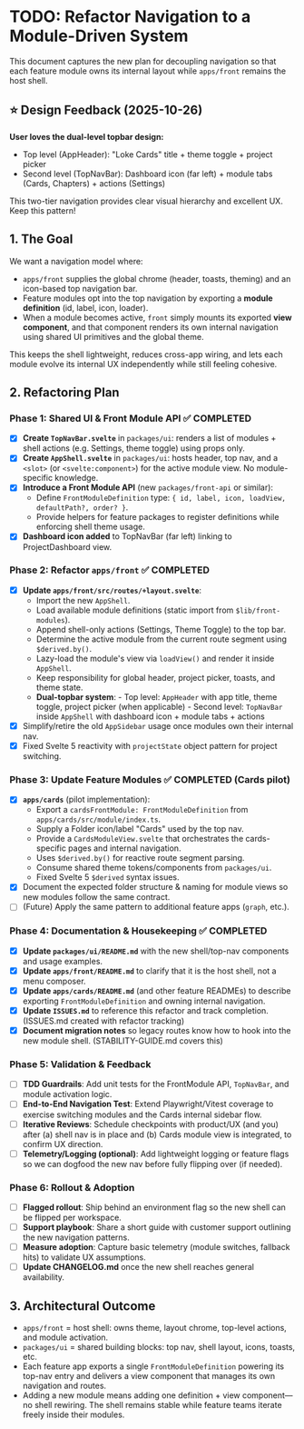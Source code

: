 # TODO: Refactor Navigation to a Module-Driven System

This document captures the new plan for decoupling navigation so that each feature module owns its internal layout while `apps/front` remains the host shell.

## ⭐ Design Feedback (2025-10-26)

**User loves the dual-level topbar design:**
- Top level (AppHeader): "Loke Cards" title + theme toggle + project picker
- Second level (TopNavBar): Dashboard icon (far left) + module tabs (Cards, Chapters) + actions (Settings)

This two-tier navigation provides clear visual hierarchy and excellent UX. Keep this pattern!

## 1. The Goal

We want a navigation model where:

-   `apps/front` supplies the global chrome (header, toasts, theming) and an icon-based top navigation bar.
-   Feature modules opt into the top navigation by exporting a **module definition** (id, label, icon, loader).
-   When a module becomes active, `front` simply mounts its exported **view component**, and that component renders its own internal navigation using shared UI primitives and the global theme.

This keeps the shell lightweight, reduces cross-app wiring, and lets each module evolve its internal UX independently while still feeling cohesive.

## 2. Refactoring Plan

### Phase 1: Shared UI & Front Module API ✅ COMPLETED

-   [x] **Create `TopNavBar.svelte`** in `packages/ui`: renders a list of modules + shell actions (e.g. Settings, theme toggle) using props only.
-   [x] **Create `AppShell.svelte`** in `packages/ui`: hosts header, top nav, and a `<slot>` (or `<svelte:component>`) for the active module view. No module-specific knowledge.
-   [x] **Introduce a Front Module API** (new `packages/front-api` or similar):
    -   Define `FrontModuleDefinition` type: `{ id, label, icon, loadView, defaultPath?, order? }`.
    -   Provide helpers for feature packages to register definitions while enforcing shell theme usage.
-   [x] **Dashboard icon added** to TopNavBar (far left) linking to ProjectDashboard view.

### Phase 2: Refactor `apps/front` ✅ COMPLETED

-   [x] **Update `apps/front/src/routes/+layout.svelte`**:
    -   Import the new `AppShell`.
    -   Load available module definitions (static import from `$lib/front-modules`).
    -   Append shell-only actions (Settings, Theme Toggle) to the top bar.
    -   Determine the active module from the current route segment using `$derived.by()`.
    -   Lazy-load the module's view via `loadView()` and render it inside `AppShell`.
    -   Keep responsibility for global header, project picker, toasts, and theme state.
    -   **Dual-topbar system**:
      - Top level: `AppHeader` with app title, theme toggle, project picker (when applicable)
      - Second level: `TopNavBar` inside `AppShell` with dashboard icon + module tabs + actions
-   [x] Simplify/retire the old `AppSidebar` usage once modules own their internal nav.
-   [x] Fixed Svelte 5 reactivity with `projectState` object pattern for project switching.

### Phase 3: Update Feature Modules ✅ COMPLETED (Cards pilot)

-   [x] **`apps/cards`** (pilot implementation):
    -   Export a `cardsFrontModule: FrontModuleDefinition` from `apps/cards/src/module/index.ts`.
    -   Supply a Folder icon/label "Cards" used by the top nav.
    -   Provide a `CardsModuleView.svelte` that orchestrates the cards-specific pages and internal navigation.
    -   Uses `$derived.by()` for reactive route segment parsing.
    -   Consume shared theme tokens/components from `packages/ui`.
    -   Fixed Svelte 5 `$derived` syntax issues.
-   [x] Document the expected folder structure & naming for module views so new modules follow the same contract.
-   [ ] (Future) Apply the same pattern to additional feature apps (`graph`, etc.).

### Phase 4: Documentation & Housekeeping ✅ COMPLETED

-   [x] **Update `packages/ui/README.md`** with the new shell/top-nav components and usage examples.
-   [x] **Update `apps/front/README.md`** to clarify that it is the host shell, not a menu composer.
-   [x] **Update `apps/cards/README.md`** (and other feature READMEs) to describe exporting `FrontModuleDefinition` and owning internal navigation.
-   [x] **Update `ISSUES.md`** to reference this refactor and track completion. (ISSUES.md created with refactor tracking)
-   [x] **Document migration notes** so legacy routes know how to hook into the new module shell. (STABILITY-GUIDE.md covers this)

### Phase 5: Validation & Feedback

-   [ ] **TDD Guardrails**: Add unit tests for the FrontModule API, `TopNavBar`, and module activation logic.
-   [ ] **End-to-End Navigation Test**: Extend Playwright/Vitest coverage to exercise switching modules and the Cards internal sidebar flow.
-   [ ] **Iterative Reviews**: Schedule checkpoints with product/UX (and you) after (a) shell nav is in place and (b) Cards module view is integrated, to confirm UX direction.
-   [ ] **Telemetry/Logging (optional)**: Add lightweight logging or feature flags so we can dogfood the new nav before fully flipping over (if needed).

### Phase 6: Rollout & Adoption

-   [ ] **Flagged rollout**: Ship behind an environment flag so the new shell can be flipped per workspace.
-   [ ] **Support playbook**: Share a short guide with customer support outlining the new navigation patterns.
-   [ ] **Measure adoption**: Capture basic telemetry (module switches, fallback hits) to validate UX assumptions.
-   [ ] **Update CHANGELOG.md** once the new shell reaches general availability.
## 3. Architectural Outcome

-   `apps/front` = host shell: owns theme, layout chrome, top-level actions, and module activation.
-   `packages/ui` = shared building blocks: top nav, shell layout, icons, toasts, etc.
-   Each feature app exports a single `FrontModuleDefinition` powering its top-nav entry and delivers a view component that manages its own navigation and routes.
-   Adding a new module means adding one definition + view component—no shell rewiring. The shell remains stable while feature teams iterate freely inside their modules.
